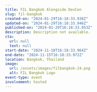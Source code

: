 ```yaml
---
title: FIL Bangkok Alongside DevCon
slug: fil-bangkok
created-on: "2024-01-29T16:18:33.938Z"
updated-on: "2024-01-29T16:18:33.946Z"
published-on: "2024-01-29T16:18:33.953Z"
description: Description not available.
cta:
  url: null
  text: null
start-date: "2024-11-10T16:18:33.964Z"
end-date: "2024-11-15T16:18:33.972Z"
location: Bangkok, Thailand
image:
  url: /assets/images/filbangkok-24.png
  alt: FIL Bangkok Logo
event-type: event
involvement: hosted
---
```

